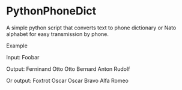 # PythonPhoneDict
A simple python script that converts text to phone dictionary or Nato alphabet for easy transmission by phone.

Example

Input: Foobar

Output: Ferninand Otto Otto Bernard Anton Rudolf 

Or output: Foxtrot Oscar Oscar Bravo Alfa Romeo 
